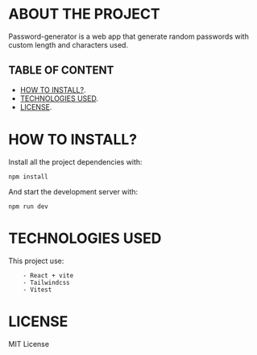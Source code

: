 # ABOUT THE PROJECT
Password-generator is a web app that generate random passwords with custom length and characters used.

## TABLE OF CONTENT
- [HOW TO INSTALL?](#HOW-TO-INSTALL).
- [TECHNOLOGIES USED](#TECHNOLOGIES-USED).
- [LICENSE](#LICENSE).

# HOW TO INSTALL?
Install all the project dependencies with:
```
npm install
```

And start the development server with:

```
npm run dev
```

# TECHNOLOGIES USED
This project use:
```plain
    - React + vite
    - Tailwindcss
    - Vitest
```

# LICENSE
MIT License